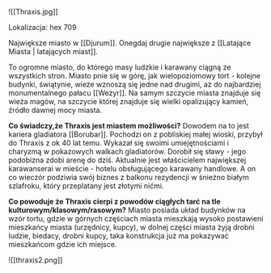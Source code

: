 ![[Thraxis.jpg]]


Lokalizacja: hex 709

Największe miasto w [[Djurum]].  Onegdaj drugie największe z [[Latające Miasta | latających miast]]. 


To ogromne miasto, do którego masy ludzkie i karawany ciągną ze wszystkich stron. Miasto pnie się w górę, jak wielopoziomowy tort - kolejne budynki, świątynie, wieże wznoszą się jedne nad drugimi, aż do najbardziej monumentalnego pałacu [[Wezyr]].
Na samym szczycie miasta znajduje się wieża magów, na szczycie której znajduje się wielki opalizujący kamień, źródło dawnej mocy miasta.

**Co świadczy,że Thraxis jest miastem możliwości?**
Dowodem na to jest kariera gladiatora [[Borubar]]. 
Pochodzi on z pobliskiej małej wioski, przybył do Thraxis z ok 40 lat temu. Wykazał się swoimi umiejętnościami i charyzmą w pokazowych walkach gladiatorów. Dorobił się sławy - jego podobizna zdobi arenę do dziś. Aktualnie jest właścicielem największej karawanserai w mieście - hotelu obsługującego karawany handlowe. A on co wieczór podziwia swój biznes z balkonu rezydencji w śnieżno białym szlafroku, który przeplatany jest złotymi nićmi. 

**Co powoduje że Thraxis cierpi z powodów ciągłych tarć na tle kulturowym/klasowym/rasowym?**
Miasto posiada układ budynków na wzór tortu, gdzie w górnych częściach miasta mieszkają wysoko postawieni mieszkańcy miasta (urzędnicy, kupcy), w dolnej części miasta żyją drobni ludzie, biedacy, drobni kupcy, taka konstrukcja już ma pokazywać mieszkańcom gdzie ich miejsce.



![[thraxis2.png]]